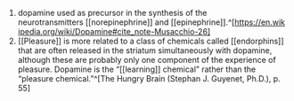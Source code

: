 1. dopamine used as precursor in the synthesis of the neurotransmitters [[norepinephrine]] and [[epinephrine]].^[https://en.wikipedia.org/wiki/Dopamine#cite_note-Musacchio-26]
2. [[Pleasure]] is more related to a class of chemicals called [[endorphins]] that are often released in the striatum simultaneously with dopamine, although these are probably only one component of the experience of pleasure. Dopamine is the “[[learning]] chemical” rather than the “pleasure chemical.”^[The Hungry Brain (Stephan J. Guyenet, Ph.D.), p. 55]